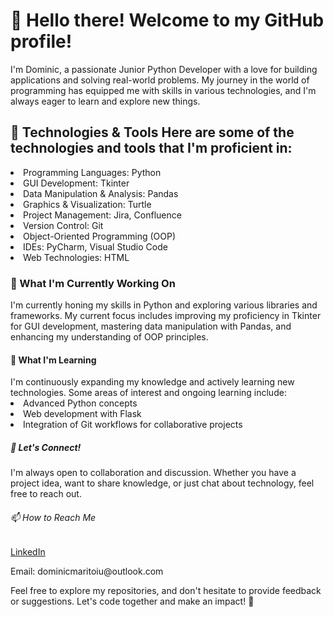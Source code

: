 <h1>👋 Hello there! Welcome to my GitHub profile! </h1>
<p>I'm Dominic, a passionate Junior Python Developer with a love for building applications and solving real-world problems. My journey in the world of programming has equipped me with skills in various technologies, and I'm always eager to learn and explore new things.</p>

<h2>🔧 Technologies & Tools
Here are some of the technologies and tools that I'm proficient in: </h2>

<li>Programming Languages: Python</li>
<li>GUI Development: Tkinter</li>
<li>Data Manipulation & Analysis: Pandas</li>
<li>Graphics & Visualization: Turtle</li>
<li>Project Management: Jira, Confluence</li>
<li>Version Control: Git</li>
<li>Object-Oriented Programming (OOP)</li>
<li>IDEs: PyCharm, Visual Studio Code</li>
<li>Web Technologies: HTML</li>
<h3>🚀 What I'm Currently Working On</h3>
<p>I'm currently honing my skills in Python and exploring various libraries and frameworks. My current focus includes improving my proficiency in Tkinter for GUI development, mastering data manipulation with Pandas, and enhancing my understanding of OOP principles.</p>

<h4>🌱 What I'm Learning</h4>
I'm continuously expanding my knowledge and actively learning new technologies. Some areas of interest and ongoing learning include:

<li>Advanced Python concepts</li>
<li>Web development with Flask</li>
<li>Integration of Git workflows for collaborative projects</li>
<h5>🤝 Let's Connect!</h5>
<p>I'm always open to collaboration and discussion. Whether you have a project idea, want to share knowledge, or just chat about technology, feel free to reach out.</p>

<h6>📫 How to Reach Me</h6>
<a href="https://www.linkedin.com/in/dominicmaritoiu/">LinkedIn</a>
<p>Email: dominicmaritoiu@outlook.com </p>

<p>Feel free to explore my repositories, and don't hesitate to provide feedback or suggestions. Let's code together and make an impact! 🚀</p>
